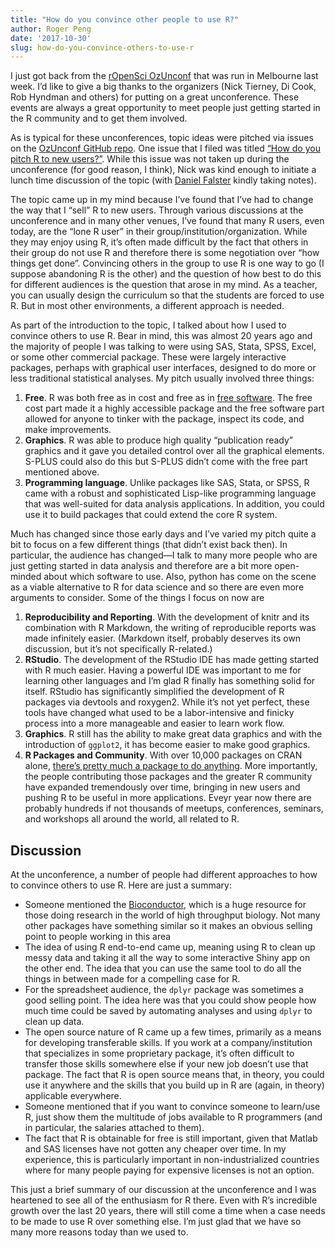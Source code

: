 ```yaml
---
title: "How do you convince other people to use R?"
author: Roger Peng
date: '2017-10-30'
slug: how-do-you-convince-others-to-use-r
---
```


I just got back from the [rOpenSci OzUnconf](http://ozunconf17.ropensci.org) that was run in Melbourne last week. I’d like to give a big thanks to the organizers (Nick Tierney, Di Cook, Rob Hyndman and others) for putting on a great unconference. These events are always a great opportunity to meet people just getting started in the R community and to get them involved. 

As is typical for these unconferences, topic ideas were pitched via issues on the [OzUnconf GitHub repo](https://github.com/ropensci/ozunconf17/issues/). One issue that I filed was titled [“How do you pitch R to new users?”](https://github.com/ropensci/ozunconf17/issues/30). While this issue was not taken up during the unconference (for good reason, I think), Nick was kind enough to initiate a lunch time discussion of the topic (with [Daniel Falster](http://twitter.com/adaptive_plant) kindly taking notes). 

The topic came up in my mind because I’ve found that I’ve had to change the way that I “sell” R to new users. Through various discussions at the unconference and in many other venues, I’ve found that many R users, even today, are the “lone R user” in their group/institution/organization. While they may enjoy using R, it’s often made difficult by the fact that others in their group do not use R and therefore there is some negotiation over “how things get done”. Convincing others in the group to use R is one way to go (I suppose abandoning R is the other) and the question of how best to do this for different audiences is the question that arose in my mind. As a teacher, you can usually design the curriculum so that the students are forced to use R. But in most other environments, a different approach is needed.

As part of the introduction to the topic, I talked about how I used to convince others to use R. Bear in mind, this was almost 20 years ago and the majority of people I was talking to were using SAS, Stata, SPSS, Excel, or some other commercial package. These were largely interactive packages, perhaps with graphical user interfaces, designed to do more or less traditional statistical analyses. My pitch usually involved three things:

1. **Free**. R was both free as in cost and free as in [free software](http://www.fsf.org). The free cost part made it a highly accessible package and the free software part allowed for anyone to tinker with the package, inspect its code, and make improvements.
  2. **Graphics**.  R was able to produce high quality “publication ready” graphics and it gave you detailed control over all the graphical elements. S-PLUS could also do this but S-PLUS didn’t come with the free part mentioned above.
  3. **Programming language**. Unlike packages like SAS, Stata, or SPSS, R came with a robust and sophisticated Lisp-like programming language that was well-suited for data analysis applications. In addition, you could use it to build packages that could extend the core R system.

Much has changed since those early days and I’ve varied my pitch quite a bit to focus on a few different things (that didn’t exist back then). In particular, the audience has changed—I talk to many more people who are just getting started in data analysis and therefore are a bit more open-minded about which software to use. Also, python has come on the scene as a viable alternative to R for data science and so there are even more arguments to consider. Some of the things I focus on now are

1. **Reproducibility  and Reporting**. With the development of knitr and its combination with R Markdown, the writing of reproducible reports was made infinitely easier. (Markdown itself, probably deserves its own discussion, but it’s not specifically R-related.)
2. **RStudio**. The development of the RStudio IDE has made getting started with R much easier. Having a powerful IDE was important to me for learning other languages and I’m glad R finally has something solid for itself. RStudio has significantly simplified the development of R packages via devtools and roxygen2. While it’s not yet perfect, these tools have changed what used to be a labor-intensive and finicky process into a more manageable and easier to learn work flow.
3. **Graphics**. R still has the ability to make great data graphics and with the introduction of `ggplot2`, it has become easier to make good graphics.
4. **R Packages and Community**. With over 10,000 packages on CRAN alone, [there’s pretty much a package to do anything](https://youtu.be/yhTerzNFLbo). More importantly, the people contributing those packages and the greater R community have expanded tremendously over time, bringing in new users and pushing R to be useful in more applications. Eveyr year now there are probably hundreds if not thousands of meetups, conferences, seminars, and workshops all around the world, all related to R.

## Discussion

At the unconference, a number of people had different approaches to how to convince others to use R. Here are just a summary:

* Someone mentioned the [Bioconductor](http://bioconductor.org), which is a huge resource for those doing research in the world of high throughput biology. Not many other packages have something similar so it makes an obvious selling point to people working in this area
* The idea of using R end-to-end came up, meaning using R to clean up messy data and taking it all the way to some interactive Shiny app on the other end. The idea that you can use the same tool to do all the things in between made for a compelling case for R.
* For the spreadsheet audience, the `dplyr` package was sometimes a good selling point. The idea here was that you could show people how much time could be saved by automating analyses and using `dplyr` to clean up data.
* The open source nature of R came up a few times, primarily as a means for developing transferable skills. If you work at a company/institution that specializes in some proprietary package, it’s often difficult to transfer those skills somewhere else if your new job doesn’t use that package. The fact that R is open source means that, in theory, you could use it anywhere and the skills that you build up in R are (again, in theory) applicable everywhere.
* Someone mentioned that if you want to convince someone to learn/use R, just show them the multitude of jobs available to R programmers (and in particular, the salaries attached to them). 
* The fact that R is obtainable for free is still important, given that Matlab and SAS licenses have not gotten any cheaper over time. In my experience, this is particularly important in non-industrialized countries where for many people paying for expensive licenses is not an option.

This just a brief summary of our discussion at the unconference and I was heartened to see all of the enthusiasm for R there. Even with R’s incredible growth over the last 20 years, there will still come a time when a case needs to be made to use R over something else. I’m just glad that we have so many more reasons today than we used to. 
